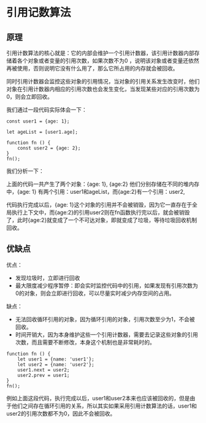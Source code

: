 # 引用记数算法


##  原理

引用计数算法的核心就是：它的内部会维护一个引用计数器，该引用计数器内部存储着各个对象或者变量的引用次数，如果次数不为0 ，说明该对象或者变量还依然再被使用，否则说明它没有什么用了，那么它所占用的内存就会被回收。

同时引用计数器会监控这些对象的引用情况，当对象的引用关系发生改变时，他们对象在引用计数器内相应的引用次数也会发生变化，当发现某些对应的引用次数为0，则会立即回收。


我们通过一段代码实际体会一下：

```
const user1 = {age: 1};

let ageList = [user1.age];

function fn () {
    const user2 = {age: 2};
}
fn();

```
我们分析一下：

上面的代码一共产生了两个对象：{age: 1}, {age:2} 他们分别存储在不同的堆内存中，{age: 1} 有两个引用：user1和ageList，而{age:2}有一个引用：user2,

代码执行完成以后，{age: 1}这个对象的引用并不会被销毁，因为它一直存在于全局执行上下文中，而{age:2}的引用user2则在fn函数执行完以后，就会被销毁了，此时{age:2}就变成了一个不可达对象，即就变成了垃圾，等待垃圾回收机制回收。


## 优缺点

优点：
* 发现垃圾时，立即进行回收
* 最大限度减少程序暂停：即会实时监控代码中的引用，如果发现有引用次数为0的对象，则会立即进行回收，可以尽量实时减少内存空间的占用。

缺点：
* 无法回收循环引用的对象，因为循环引用的对象，引用次数至少为1，不会被回收。
* 时间开销大，因为本身维护这些一个引用计数器，需要去记录这些对象的引用次数，而且需要不断修改，本身这个机制也是非常耗时的。

```
function fn () {
    let user1 = {name: 'user1'};
    let user2 = {name: 'user2'};
    user1.next = user2;
    user2.prev = user1;
}
fn();
```
例如上面这段代码，执行完成以后，user1和user2本来也应该被回收的，但是由于他们之间存在循环引用的关系，所以其实如果采用引用计数算法的话，user1和user2的引用次数都不为0，因此不会被回收。
